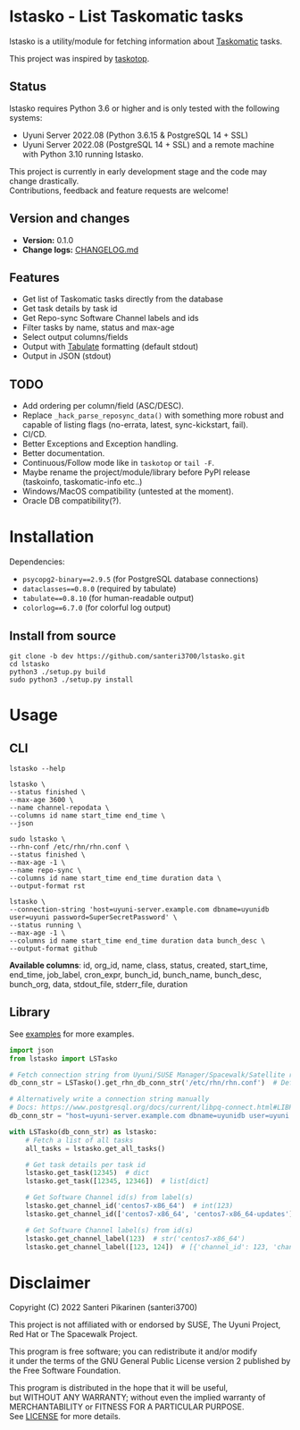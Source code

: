 # lstasko - List Taskomatic tasks
lstasko is a utility/module for fetching information about [Taskomatic](https://documentation.suse.com/external-tree/en-us/suma/4.0/suse-manager/architecture/taskomatic.html) tasks.

This project was inspired by [taskotop](https://github.com/uyuni-project/uyuni/blob/master/utils/taskotop).

## Status
lstasko requires Python 3.6 or higher and is only tested with the following systems:
- Uyuni Server 2022.08 (Python 3.6.15 & PostgreSQL 14 + SSL)
- Uyuni Server 2022.08 (PostgreSQL 14 + SSL) and a remote machine with Python 3.10 running lstasko.

This project is currently in early development stage and the code may change drastically. \
Contributions, feedback and feature requests are welcome!

## Version and changes
- **Version:** 0.1.0
- **Change logs:** [CHANGELOG.md](CHANGELOG.md)

## Features
- Get list of Taskomatic tasks directly from the database
- Get task details by task id
- Get Repo-sync Software Channel labels and ids
- Filter tasks by name, status and max-age
- Select output columns/fields
- Output with [Tabulate](https://github.com/astanin/python-tabulate) formatting (default stdout)
- Output in JSON (stdout)

## TODO
- Add ordering per column/field (ASC/DESC).
- Replace `_hack_parse_reposync_data()` with something more robust and capable of listing flags (no-errata, latest, sync-kickstart, fail).
- CI/CD.
- Better Exceptions and Exception handling.
- Better documentation.
- Continuous/Follow mode like in `taskotop` or `tail -F`.
- Maybe rename the project/module/library before PyPI release (taskoinfo, taskomatic-info etc..)
- Windows/MacOS compatibility (untested at the moment).
- Oracle DB compatibility(?).

# Installation

Dependencies:
- `psycopg2-binary==2.9.5` (for PostgreSQL database connections)
- `dataclasses==0.8.0` (required by tabulate)
- `tabulate==0.8.10` (for human-readable output)
- `colorlog==6.7.0` (for colorful log output)

## Install from source
```
git clone -b dev https://github.com/santeri3700/lstasko.git
cd lstasko
python3 ./setup.py build
sudo python3 ./setup.py install
```

# Usage
## CLI
```
lstasko --help

lstasko \
--status finished \
--max-age 3600 \
--name channel-repodata \
--columns id name start_time end_time \
--json

sudo lstasko \
--rhn-conf /etc/rhn/rhn.conf \
--status finished \
--max-age -1 \
--name repo-sync \
--columns id name start_time end_time duration data \
--output-format rst

lstasko \
--connection-string 'host=uyuni-server.example.com dbname=uyunidb user=uyuni password=SuperSecretPassword' \
--status running \
--max-age -1 \
--columns id name start_time end_time duration data bunch_desc \
--output-format github
```

**Available columns**: id, org_id, name, class, status, created, start_time, end_time, job_label, cron_expr, bunch_id, bunch_name, bunch_desc, bunch_org, data, stdout_file, stderr_file, duration

## Library
See [examples](examples) for more examples.
```py
import json
from lstasko import LSTasko

# Fetch connection string from Uyuni/SUSE Manager/Spacewalk/Satellite rhn.conf
db_conn_str = LSTasko().get_rhn_db_conn_str('/etc/rhn/rhn.conf')  # Default path

# Alternatively write a connection string manually
# Docs: https://www.postgresql.org/docs/current/libpq-connect.html#LIBPQ-CONNSTRING
db_conn_str = "host=uyuni-server.example.com dbname=uyunidb user=uyuni password=SuperSecretPassword sslmode=verify-full sslrootcert=root.pem"

with LSTasko(db_conn_str) as lstasko:
    # Fetch a list of all tasks
    all_tasks = lstasko.get_all_tasks()

    # Get task details per task id
    lstasko.get_task(12345)  # dict
    lstasko.get_task([12345, 12346])  # list[dict]

    # Get Software Channel id(s) from label(s)
    lstasko.get_channel_id('centos7-x86_64')  # int(123)
    lstasko.get_channel_id(['centos7-x86_64', 'centos7-x86_64-updates'])  # [{'channel_id': 123, 'channel_label': 'centos7-x86_64'}, ...]

    # Get Software Channel label(s) from id(s)
    lstasko.get_channel_label(123)  # str('centos7-x86_64')
    lstasko.get_channel_label([123, 124])  # [{'channel_id': 123, 'channel_label': 'centos7-x86_64'}, ...]
```

# Disclaimer

Copyright (C) 2022 Santeri Pikarinen (santeri3700)

This project is not affiliated with or endorsed by SUSE, The Uyuni Project, Red Hat or The Spacewalk Project.

This program is free software; you can redistribute it and/or modify \
it under the terms of the GNU General Public License version 2 published by \
the Free Software Foundation.

This program is distributed in the hope that it will be useful, \
but WITHOUT ANY WARRANTY; without even the implied warranty of \
MERCHANTABILITY or FITNESS FOR A PARTICULAR PURPOSE. \
See [LICENSE](LICENSE) for more details.

